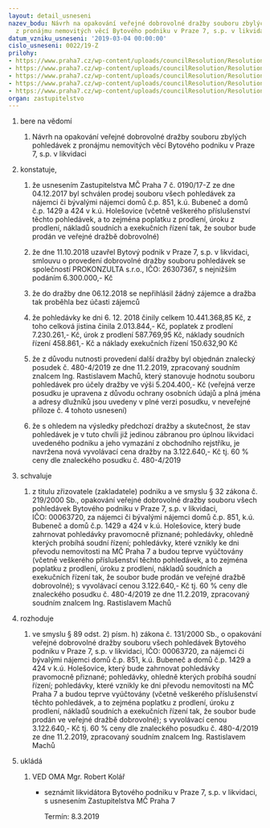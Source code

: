 ```yaml
---
layout: detail_usneseni
nazev_bodu: Návrh na opakování veřejné dobrovolné dražby souboru zbylých pohledávek
  z pronájmu nemovitých věcí Bytového podniku v Praze 7, s.p. v likvidaci
datum_vzniku_usneseni: '2019-03-04 00:00:00'
cislo_usneseni: 0022/19-Z
prilohy:
- https://www.praha7.cz/wp-content/uploads/councilResolution/Resolutions/30658/export/01_pohlBPP7_032019~434429.docx
- https://www.praha7.cz/wp-content/uploads/councilResolution/Resolutions/30658/export/02_pohlBPP7_032019~434428.pdf
- https://www.praha7.cz/wp-content/uploads/councilResolution/Resolutions/30658/export/03_pohlBPP7_032019~434427.pdf
- https://www.praha7.cz/wp-content/uploads/councilResolution/Resolutions/30658/export/05_pohlBPP7_032019~434425.pdf
- https://www.praha7.cz/wp-content/uploads/councilResolution/Resolutions/30658/export/export~434732.pdf
organ: zastupitelstvo
---
```

<ol id="urzList" class="urzList_view"><li class="urzClass1" id=""><span name="1">bere na vědomí</span><ol class="urzOlClass decimal "><li class="urzClass2" id="" style="text-align: left;"><span><p>Návrh na opakování veřejné dobrovolné dražby souboru zbylých pohledávek z pronájmu nemovitých věcí Bytového podniku v Praze 7, s.p. v likvidaci</p></span></li></ol></li><li class="urzClass1" id=""><span name="50">konstatuje,</span><ol class="urzOlClass decimal "><li class="urzClass2" id="" style="text-align: left;"><span><p>že usnesením Zastupitelstva MČ Praha 7 č. 0190/17-Z ze dne 04.12.2017 byl schválen prodej souboru všech pohledávek za nájemci či bývalými nájemci domů č.p. 851, k.ú. Bubeneč a domů č.p. 1429 a 424 v k.ú. Holešovice (včetně veškerého příslušenství těchto pohledávek, a to zejména poplatku z prodlení, úroku z prodlení, nákladů soudních a exekučních řízení tak, že soubor bude prodán ve veřejné dražbě dobrovolné)</p></span></li><li class="urzClass2" id="" style="text-align: left;"><span><p>že dne 11.10.2018 uzavřel Bytový podnik v Praze 7, s.p. v likvidaci, smlouvu o provedení dobrovolné dražby souboru pohledávek se společností PROKONZULTA s.r.o., IČO: 26307367, s nejnižším podáním 6.300.000,- Kč</p></span></li><li class="urzClass2" id="" style="text-align: left;"><span><p>že do dražby dne 06.12.2018 se nepřihlásil žádný zájemce a dražba tak proběhla bez účasti zájemců<br></p></span></li><li class="urzClass2" id="" style="text-align: left;"><span><p>že pohledávky ke dni 6. 12. 2018 činily celkem 10.441.368,85 Kč, z toho celková jistina činila 2.013.844,- Kč, poplatek z prodlení 7.230.261,- Kč, úrok z prodlení 587.769,95 Kč, náklady soudních řízení 458.861,- Kč a náklady exekučních řízení 150.632,90 Kč</p></span></li><li class="urzClass2" id="" style="text-align: left;"><span><p>že z důvodu nutnosti provedení další dražby byl objednán znalecký posudek č. 480-4/2019 ze dne 11.2.2019, zpracovaný soudním znalcem Ing. Rastislavem Machů, který stanovuje hodnotu souboru pohledávek pro účely dražby ve výši 5.204.400,- Kč (veřejná verze posudku je upravena z důvodu ochrany osobních údajů a plná jména a adresy dlužníků jsou uvedeny v plné verzi posudku, v neveřejné příloze č. 4 tohoto usnesení)<br></p></span></li><li class="urzClass2" id="" style="text-align: left;"><span><p>že s ohledem na výsledky předchozí dražby a skutečnost, že stav pohledávek je v tuto chvíli již jedinou zábranou pro úplnou likvidaci uvedeného podniku a jeho vymazání z obchodního rejstříku, je navržena nová vyvolávací cena dražby na 3.122.640,- Kč tj. 60 % ceny dle znaleckého posudku č. 480-4/2019<br></p></span></li></ol></li><li class="urzClass1" id=""><span name="24">schvaluje</span><ol class="urzOlClass decimal " id=""><li class="urzClass2" id="" style="text-align: left;"><span><p>z titulu zřizovatele (zakladatele) podniku a ve smyslu § 32 zákona č. 219/2000 Sb., opakování veřejné dobrovolné dražby souboru všech pohledávek&nbsp;Bytového podniku v Praze 7, s.p. v likvidaci, IČO:&nbsp;00063720, za nájemci či bývalými nájemci domů č.p. 851, k.ú. Bubeneč a domů č.p. 1429 a 424 v k.ú. Holešovice, který bude zahrnovat&nbsp;pohledávky pravomocně přiznané;&nbsp;pohledávky, ohledně kterých probíhá soudní řízení;&nbsp;pohledávky, které vznikly ke dni převodu nemovitosti na MČ Praha 7 a budou teprve vyúčtovány (včetně veškerého příslušenství těchto pohledávek, a to zejména poplatku z prodlení, úroku z prodlení, nákladů soudních a exekučních řízení tak, že soubor bude prodán ve veřejné dražbě dobrovolné); s vyvolávací cenou 3.122.640,- Kč tj. 60 % ceny dle znaleckého posudku č. 480-4/2019 ze dne 11.2.2019, zpracovaný soudním znalcem Ing. Rastislavem Machů</p></span></li></ol></li><li class="urzClass1" id=""><span name="68">rozhoduje</span><ol class="urzOlClass decimal "><li class="urzClass2" id="" style="text-align: left;"><span><p>ve smyslu § 89 odst. 2) písm. h) zákona č. 131/2000 Sb., o opakování veřejné dobrovolné dražby souboru všech pohledávek Bytového podniku v Praze 7, s.p. v likvidaci, IČO: 00063720, za nájemci či bývalými nájemci domů č.p. 851, k.ú. Bubeneč a domů č.p. 1429 a 424 v k.ú. Holešovice, který bude zahrnovat pohledávky pravomocně přiznané; pohledávky, ohledně kterých probíhá soudní řízení;&nbsp;pohledávky, které vznikly ke dni převodu nemovitosti na MČ Praha 7 a budou teprve vyúčtovány (včetně veškerého příslušenství těchto pohledávek, a to zejména poplatku z prodlení, úroku z prodlení, nákladů soudních a exekučních řízení tak, že soubor bude prodán ve veřejné dražbě dobrovolné); s vyvolávací cenou 3.122.640,- Kč tj. 60 % ceny dle znaleckého posudku č. 480-4/2019 ze dne 11.2.2019, zpracovaný soudním znalcem Ing. Rastislavem Machů</p></span></li></ol></li><li class="urzClass1" id="urzUkoly"><span name="1">ukládá</span><ol class="urzOlClass"><li class="urzClass2"><span><p>VED OMA Mgr. Robert Kolář</p></span><ul class="urzUlClass"><li class="urzClass3"><span><p>seznámit likvidátora Bytového podniku v Praze 7, s.p. v likvidaci, s usnesením Zastupitelstva MČ Praha 7</p></span><span class="urzUkolTermin">  Termín:&nbsp;8.3.2019</span></li></ul></li></ol></li></ol>